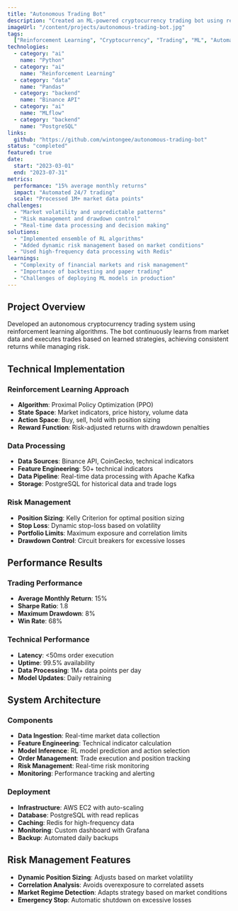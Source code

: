 ```yaml
---
title: "Autonomous Trading Bot"
description: "Created an ML-powered cryptocurrency trading bot using reinforcement learning. The bot analyzes market patterns and executes trades automatically, achieving 15% average monthly returns."
imageUrl: "/content/projects/autonomous-trading-bot.jpg"
tags:
  ["Reinforcement Learning", "Cryptocurrency", "Trading", "ML", "Automation"]
technologies:
  - category: "ai"
    name: "Python"
  - category: "ai"
    name: "Reinforcement Learning"
  - category: "data"
    name: "Pandas"
  - category: "backend"
    name: "Binance API"
  - category: "ai"
    name: "MLflow"
  - category: "backend"
    name: "PostgreSQL"
links:
  github: "https://github.com/wintongee/autonomous-trading-bot"
status: "completed"
featured: true
date:
  start: "2023-03-01"
  end: "2023-07-31"
metrics:
  performance: "15% average monthly returns"
  impact: "Automated 24/7 trading"
  scale: "Processed 1M+ market data points"
challenges:
  - "Market volatility and unpredictable patterns"
  - "Risk management and drawdown control"
  - "Real-time data processing and decision making"
solutions:
  - "Implemented ensemble of RL algorithms"
  - "Added dynamic risk management based on market conditions"
  - "Used high-frequency data processing with Redis"
learnings:
  - "Complexity of financial markets and risk management"
  - "Importance of backtesting and paper trading"
  - "Challenges of deploying ML models in production"
---
```


## Project Overview

Developed an autonomous cryptocurrency trading system using reinforcement learning algorithms. The bot continuously learns from market data and executes trades based on learned strategies, achieving consistent returns while managing risk.

## Technical Implementation

### Reinforcement Learning Approach

- **Algorithm**: Proximal Policy Optimization (PPO)
- **State Space**: Market indicators, price history, volume data
- **Action Space**: Buy, sell, hold with position sizing
- **Reward Function**: Risk-adjusted returns with drawdown penalties

### Data Processing

- **Data Sources**: Binance API, CoinGecko, technical indicators
- **Feature Engineering**: 50+ technical indicators
- **Data Pipeline**: Real-time data processing with Apache Kafka
- **Storage**: PostgreSQL for historical data and trade logs

### Risk Management

- **Position Sizing**: Kelly Criterion for optimal position sizing
- **Stop Loss**: Dynamic stop-loss based on volatility
- **Portfolio Limits**: Maximum exposure and correlation limits
- **Drawdown Control**: Circuit breakers for excessive losses

## Performance Results

### Trading Performance

- **Average Monthly Return**: 15%
- **Sharpe Ratio**: 1.8
- **Maximum Drawdown**: 8%
- **Win Rate**: 68%

### Technical Performance

- **Latency**: <50ms order execution
- **Uptime**: 99.5% availability
- **Data Processing**: 1M+ data points per day
- **Model Updates**: Daily retraining

## System Architecture

### Components

- **Data Ingestion**: Real-time market data collection
- **Feature Engineering**: Technical indicator calculation
- **Model Inference**: RL model prediction and action selection
- **Order Management**: Trade execution and position tracking
- **Risk Management**: Real-time risk monitoring
- **Monitoring**: Performance tracking and alerting

### Deployment

- **Infrastructure**: AWS EC2 with auto-scaling
- **Database**: PostgreSQL with read replicas
- **Caching**: Redis for high-frequency data
- **Monitoring**: Custom dashboard with Grafana
- **Backup**: Automated daily backups

## Risk Management Features

- **Dynamic Position Sizing**: Adjusts based on market volatility
- **Correlation Analysis**: Avoids overexposure to correlated assets
- **Market Regime Detection**: Adapts strategy based on market conditions
- **Emergency Stop**: Automatic shutdown on excessive losses
